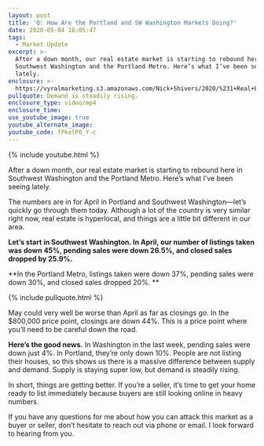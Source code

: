 ```yaml
---
layout: post
title: 'Q: How Are the Portland and SW Washington Markets Doing?'
date: 2020-05-04 18:05:47
tags:
  - Market Update
excerpt: >-
  After a down month, our real estate market is starting to rebound here in
  Southwest Washington and the Portland Metro. Here’s what I’ve been seeing
  lately.
enclosure: >-
  https://vyralmarketing.s3.amazonaws.com/Nick+Shivers/2020/%231+Real+Estate+Team+in+the+Portland+Metro+_+SW+Washington+Market+Update.mp4
pullquote: Demand is steadily rising.
enclosure_type: video/mp4
enclosure_time:
use_youtube_image: true
youtube_alternate_image:
youtube_code: fPkelP0_Y-c
---
```


{% include youtube.html %}

After a down month, our real estate market is starting to rebound here in Southwest Washington and the Portland Metro. Here’s what I’ve been seeing lately.

The numbers are in for April in Portland and Southwest Washington—let’s quickly go through them today. Although a lot of the country is very similar right now, real estate is hyperlocal, and things are a little bit different in our area.

**Let’s start in Southwest Washington. In April, our number of listings taken was down 45%, pending sales were down 26.5%, and closed sales dropped by 25.9%.&nbsp;**

**In the Portland Metro, listings taken were down 37%, pending sales were down 30%, and closed sales dropped 20%. **

{% include pullquote.html %}

May could very well be worse than April as far as closings go. In the $800,000 price point, closings are down 44%. This is a price point where you’ll need to be careful down the road.

**Here’s the good news.** In Washington in the last week, pending sales were down just 4%. In Portland, they’re only down 10%. People are not listing their houses, so this shows us there is a massive difference between supply and demand. Supply is staying super low, but demand is steadily rising.&nbsp;

In short, things are getting better. If you’re a seller, it’s time to get your home ready to list immediately because buyers are still looking online in heavy numbers.&nbsp;

If you have any questions for me about how you can attack this market as a buyer or seller, don’t hesitate to reach out via phone or email. I look forward to hearing from you.